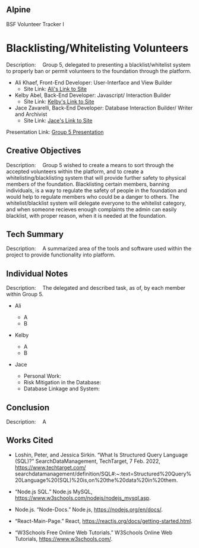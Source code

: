 ## Alpine
BSF Volunteer Tracker I

# Blacklisting/Whitelisting Volunteers
Description: 
&emsp;Group 5, delegated to presenting a blacklist/whitelist system to properly ban or permit volunteers to the foundation through the platform.

- Ali Khaef, Front-End Developer: User-Interface and View Builder
    - Site Link: [Ali's Link to Site](http://csci331.cs.montana.edu:3010/)
- Kelby Abel, Back-End Developer: Javascript/ Interaction Builder
    - Site Link: [Kelby's Link to Site](http://csci331.cs.montana.edu:3073/)
- Jace Zavarelli, Back-End Developer: Database Interaction Builder/ Writer and Archivist
    - Site Link: [Jace's Link to Site](http://csci331.cs.montana.edu:3046/)

Presentation Link: [Group 5 Presentation](https://montanaedu-my.sharepoint.com/:p:/g/personal/n76t836_msu_montana_edu/EXnP-EaggBxCm5c9ba41PQEBSQJCCufEI_R-_LILFCBotw?e=fmNRHe)

## Creative Objectives
Description: 
&emsp;Group 5 wished to create a means to sort through the accepted volunteers within the platform, and to create a whitelisting/blacklisting system that will provide further safety to physical members of the foundation. Blacklisting certain members, banning individuals, is a way to regulate the safety of people in the foundation and would help to regulate members who could be a danger to others. The whitelist/blacklist system will delegate everyone to the whitelist category, and when someone recieves enough complaints the admin can easily blacklist, with proper reason, when it is needed at the foundation.

## Tech Summary
Description: 
&emsp;A summarized area of the tools and software used within the project to provide functionality into platform.

## Individual Notes
Description: 
&emsp;The delegated and described task, as of, by each member within Group 5.

- Ali
    - A
    - B


- Kelby
    - A
    - B


- Jace
    - Personal Work:
    - Risk Mitigation in the Database:
    - Database Linkage and System:


## Conclusion
Description:
&emsp;A

## Works Cited

- Loshin, Peter, and Jessica Sirkin. “What Is Structured Query Language (SQL)?” SearchDataManagement, TechTarget, 7 Feb. 2022, https://www.techtarget.com/      searchdatamanagement/definition/SQL#:~:text=Structured%20Query%20Language%20(SQL)%20is,on%20the%20data%20in%20them.  

- “Node.js SQL.” Node.js MySQL, https://www.w3schools.com/nodejs/nodejs_mysql.asp.  

- Node.js. “Node-Docs.” Node.js, https://nodejs.org/en/docs/.  

- “React-Main-Page.” React, https://reactjs.org/docs/getting-started.html.  

- “W3Schools Free Online Web Tutorials.” W3Schools Online Web Tutorials, https://www.w3schools.com/.  